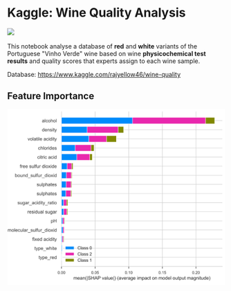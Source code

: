 # Kaggle: Wine Quality Analysis

<img src="https://thumbor.forbes.com/thumbor/fit-in/1200x0/filters%3Aformat%28jpg%29/https%3A%2F%2Fspecials-images.forbesimg.com%2Fdam%2Fimageserve%2F1133888244%2F0x0.jpg%3Ffit%3Dscale" width="600px" />

This notebook analyse a database of **red** and **white** variants of the Portuguese "Vinho Verde" wine based on wine **physicochemical test results** and quality scores that experts assign to each wine sample.

Database: https://www.kaggle.com/rajyellow46/wine-quality

## Feature Importance

<img src="https://raw.githubusercontent.com/roma-glushko/kaggle-wine-quality/master/docs/feature_importance.png" width="600px" />
